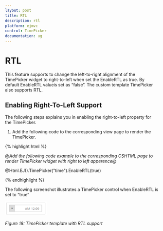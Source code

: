```yaml
---
layout: post
title: RTL
description: rtl
platform: ejmvc
control: TimePicker
documentation: ug
---
```


# RTL

This feature supports to change the left-to-right alignment of the TimePicker widget to right-to-left when set the EnableRTL as true. By default EnableRTL valueis set as “false”. The custom template TimePicker also supports RTL.

## Enabling Right-To-Left Support

The following steps explains you in enabling the right-to-left property for the TimePicker.

1. Add the following code to the corresponding view page to render the TimePicker.   


{% highlight html %}

@*Add the following code example to the corresponding CSHTML page to render TimePicker widget with right to left apperence*@

@Html.EJ().TimePicker("time").EnableRTL(true)

{% endhighlight %}

The following screenshot illustrates a TimePicker control when EnableRTL is set to “true”



![](RTL_images/RTL_img1.png)



_Figure 18: TimePicker template with RTL support_

